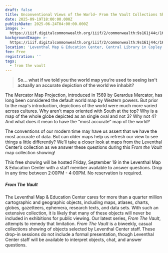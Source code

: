 ```yaml
---
draft: false
title: Unconventional Views of the World— From the Vault Collections Showing
date: 2025-09-19T18:00:00.000Z
publishDate: 2025-06-24T04:00:00.000Z
image: >-
  https://iiif.digitalcommonwealth.org/iiif/2/commonwealth:9s161j44c/164,2540,9330,2699/2500,/0/default.jpg
backgroundImage: >-
  https://iiif.digitalcommonwealth.org/iiif/2/commonwealth:9s161j44c/164,2540,9330,2699/2500,/0/default.jpg
location: 'Leventhal Map & Education Center, Central Library in Copley Square'
fee: Free
registration: ''
tags:
  - from the vault
---
```


> **So… what if we told you the world map you’re used to seeing isn’t actually an accurate depiction of the world we inhabit?**

The Mercator Map Projection, introduced in 1569 by Gerardus Mercator, has long been considered the default world map by Western powers. But prior to the map's introduction, depictions of the world were much more varied across cultures. Why aren’t maps oriented with South at the top? Why is a map of the whole globe depicted as an single oval and not 3? Why not 4? And what does it mean to have the “most accurate” map of the world?

The conventions of our modern time may have us assert that we have the most accurate of data. But can older maps help us refresh our view to see things a little differently? We’ll take a closer look at maps from the Leventhal Center’s collection as we answer these questions during this F*rom the Vault* map collection showing!

This free showing will be hosted Friday, September 19 in the Leventhal Map & Education Center with a staff member available to answer questions. Drop in any time between 2:00PM - 4:00PM. No reservation is required.

##### ***From The Vault***

The Leventhal Map & Education Center cares for more than a quarter million cartographic and geographic objects, including maps, atlases, charts, globes, gazetteers, ephemera, research texts, and data sets. With such an extensive collection, it is likely that many of these objects will never be included in exhibitions for public viewing. Our latest series, *From The Vault*, attempts to remedy that limitation. *From The Vault* is a biweekly, casual collections showing of objects selected by Leventhal Center staff. These drop-in sessions do not include a formal presentation, though Leventhal Center staff will be available to interpret objects, chat, and answer questions.
